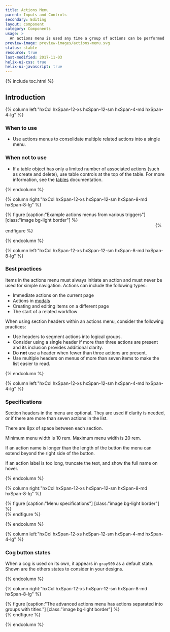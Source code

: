 ```yaml
---
title: Actions Menu
parent: Inputs and Controls
secondary: Editing
layout: component
category: Components
usage: >
  An actions menu is used any time a group of actions can be performed on a specific object on the current page. By grouping these actions within an actions menu, it allows users to have a single location to trigger multiple types of actions.
preview-image: preview-images/actions-menu.svg
status: stable
resource: true
last-modified: 2017-11-03
helix-ui-css: true
helix-ui-javascript: true
---
```


{% include toc.html %}

<section class="static-section" markdown="1">

## Introduction

<div class="hxRow"  markdown="1">

{% column left:"hxCol hxSpan-12-xs hxSpan-12-sm hxSpan-4-md hxSpan-4-lg" %}

### When to use

- Use actions menus to consolidate multiple related actions into a single menu.

### When not to use

- If a table object has only a limited number of associated actions (such as create and delete), use table controls at the top of the table. For more information, see the [tables]({{site.baseurl}}/components/tables.html) documentation.

{% endcolumn %}

{% column right:"hxCol hxSpan-12-xs hxSpan-12-sm hxSpan-8-md hxSpan-8-lg" %}

{% figure [caption:"Example actions menus from various triggers"] [class:"image bg-light border"] %}
<embed src="{{site.url}}/assets/images/components/inputs-and-controls/actions-menu/actions-menu-hero.png" width="469"/>
{% endfigure %}

{% endcolumn %}

</div>

</section>

<section class="static-section" markdown="1">

<div class="hxRow"  markdown="1">

{% column left:"hxCol hxSpan-12-xs hxSpan-12-sm hxSpan-8-md hxSpan-8-lg" %}

### Best practices

Items in the actions menu must always initiate an action and must never be used for simple navigation. Actions can include the following types:

  - Immediate actions on the current page
  - Actions in [modals]({{site.baseurl}}/components/modals.html)
  - Creating and editing items on a different page
  - The start of a related workflow

When using section headers within an actions menu, consider the following practices:

  - Use headers to segment actions into logical groups.
  - Consider using a single header if more than three actions are present and its inclusion provides additional clarity.
  - Do **not** use a header when fewer than three actions are present.
  - Use multiple headers on menus of more than seven items to make the list easier to read.

{% endcolumn %}

</div>

</section>

<section class="static-section" markdown="1">

<div class="hxRow"  markdown="1">

{% column left:"hxCol hxSpan-12-xs hxSpan-12-sm hxSpan-4-md hxSpan-4-lg" %}

### Specifications

Section headers in the menu are optional. They are used if clarity is needed, or if there are more than seven actions in the list.

There are 8px of space between each section.

Minimum menu width is 10 rem.  Maximum menu width is 20 rem.  

If an action name is longer than the length of the button the menu can extend beyond the right side of the button.

If an action label is too long, truncate the text, and show the full name on hover.

{% endcolumn %}

{% column right:"hxCol hxSpan-12-xs hxSpan-12-sm hxSpan-8-md hxSpan-8-lg" %}

{% figure [caption:"Menu specifications"] [class:"image bg-light border"] %}
<embed src="{{site.url}}/assets/images/components/inputs-and-controls/actions-menu/actions-menu-menu-specifications.png" width="558"/>
{% endfigure %}

{% endcolumn %}

</div>

</section>

<section class="static-section" markdown="1">

<div class="hxRow"  markdown="1">

{% column left:"hxCol hxSpan-12-xs hxSpan-12-sm hxSpan-4-md hxSpan-4-lg" %}

### Cog button states

When a cog is used on its own, it appears in `gray900` as a default state. Shown are the others states to consider in your designs.

{% endcolumn %}

{% column right:"hxCol hxSpan-12-xs hxSpan-12-sm hxSpan-8-md hxSpan-8-lg" %}

{% figure [caption:"The advanced actions menu has actions separated into groups with titles."] [class:"image bg-light border"] %}
<embed src="{{site.url}}/assets/images/components/inputs-and-controls/actions-menu/actions-menu-cog-button-states.png" width="558"/>
{% endfigure %}

{% endcolumn %}

</div>

</section>
